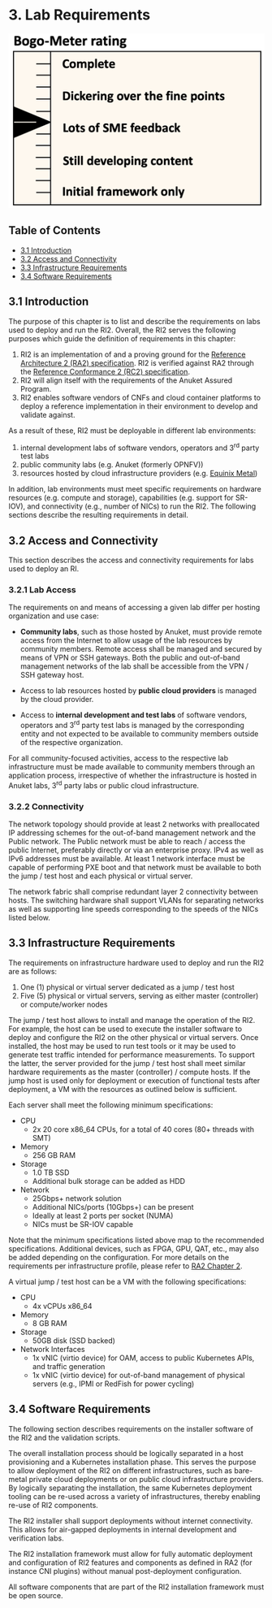 # 3. Lab Requirements

![State](../figures/bogo_lsf.png) <!-- width="35" -->

## Table of Contents
* [3.1 Introduction](#3.1)
* [3.2 Access and Connectivity](#3.2)
* [3.3 Infrastructure Requirements](#3.3)
* [3.4 Software Requirements](#3.4)



<a name="3.1"></a>
## 3.1 Introduction

The purpose of this chapter is to list and describe the requirements on labs used to deploy and run the RI2. Overall, the RI2 serves the following purposes which guide the definition of requirements in this chapter:

1. RI2 is an implementation of and a proving ground for the [Reference Architecture 2 (RA2) specification](../../../ref_arch/kubernetes). RI2 is verified against RA2 through the [Reference Conformance 2 (RC2) specification](../../../ref_cert/RC2).
1. RI2 will align itself with the requirements of the Anuket Assured Program.
1. RI2 enables software vendors of CNFs and cloud container platforms to deploy a reference implementation in their environment to develop and validate against.

As a result of these, RI2 must be deployable in different lab environments:

1. internal development labs of software vendors, operators and 3<sup>rd</sup> party test labs
1. public community labs (e.g. Anuket (formerly OPNFV))
1. resources hosted by cloud infrastructure providers (e.g. [Equinix Metal](https://metal.equinix.com/))

In addition, lab environments must meet specific requirements on hardware resources (e.g. compute and storage), capabilities (e.g. support for SR-IOV), and connectivity (e.g., number of NICs) to run the RI2. The following sections describe the resulting requirements in detail.



<a name="3.2"></a>
## 3.2 Access and Connectivity

This section describes the access and connectivity requirements for labs used to deploy an RI.


<a name="3.2.1"></a>
### 3.2.1 Lab Access

The requirements on and means of accessing a given lab differ per hosting organization and use case:

* **Community labs**, such as those hosted by Anuket, must provide remote access from the Internet to allow usage of the lab resources by community members. Remote access shall be managed and secured by means of VPN or SSH gateways. Both the public and out-of-band management networks of the lab shall be accessible from the VPN / SSH gateway host.

* Access to lab resources hosted by **public cloud providers** is managed by the cloud provider.

* Access to **internal development and test labs** of software vendors, operators and 3<sup>rd</sup> party test labs is managed by the corresponding entity and not expected to be available to community members outside of the respective organization.

For all community-focused activities, access to the respective lab infrastructure must be made available to community members through an application process, irrespective of whether the infrastructure is hosted in Anuket labs, 3<sup>rd</sup> party labs or public cloud infrastructure.


<a name="3.2.2"></a>
### 3.2.2 Connectivity

The network topology should provide at least 2 networks with preallocated IP addressing schemes for the out-of-band management network and the Public network. The Public network must be able to reach / access the public Internet, preferably directly or via an enterprise proxy. IPv4 as well as IPv6 addresses must be available. At least 1 network interface must be capable of performing PXE boot and that network must be available to both the jump / test host and each physical or virtual server.

The network fabric shall comprise redundant layer 2 connectivity between hosts. The switching hardware shall support VLANs for separating networks as well as supporting line speeds corresponding to the speeds of the NICs listed below.


<a name="3.3"></a>
## 3.3 Infrastructure Requirements

The requirements on infrastructure hardware used to deploy and run the RI2 are as follows:

1. One (1) physical or virtual server dedicated as a jump / test host
1. Five (5) physical or virtual servers, serving as either master (controller) or compute/worker nodes

The jump / test host allows to install and manage the operation of the RI2. For example, the host can be used to execute the installer software to deploy and configure the RI2 on the other physical or virtual servers. Once installed, the host may be used to run test tools or it may be used to generate test traffic intended for performance measurements. To support the latter, the server provided for the jump / test host shall meet similar hardware requirements as the master (controller) / compute hosts. If the jump host is used only for deployment or execution of functional tests after deployment, a VM with the resources as outlined below is sufficient.

Each server shall meet the following minimum specifications:

* CPU
  *  2x 20 core x86_64 CPUs, for a total of 40 cores (80+ threads with SMT)
* Memory
  * 256 GB RAM
* Storage
  * 1.0 TB SSD
  * Additional bulk storage can be added as HDD
* Network
  * 25Gbps+ network solution
  * Additional NICs/ports (10Gbps+) can be present
  * Ideally at least 2 ports per socket (NUMA)
  * NICs must be SR-IOV capable

Note that the minimum specifications listed above map to the recommended specifications. Additional devices, such as FPGA, GPU, QAT, etc., may also be added depending on the configuration. For more details on the requirements per infrastructure profile, please refer to [RA2 Chapter 2](../../../ref_arch/kubernetes/chapters/chapter02.md).

A virtual jump / test host can be a VM with the following specifications:

* CPU
  *  4x vCPUs x86_64
* Memory
  * 8 GB RAM
* Storage
  * 50GB disk (SSD backed)
* Network Interfaces
  * 1x vNIC (virtio device) for OAM, access to public Kubernetes APIs, and traffic generation
  * 1x vNIC (virtio device) for out-of-band management of physical servers (e.g., IPMI or RedFish for power cycling)



<a name="3.4"></a>
## 3.4 Software Requirements

The following section describes requirements on the installer software of the RI2 and the validation scripts.

The overall installation process should be logically separated in a host provisioning and a Kubernetes installation phase. This serves the purpose to allow deployment of the RI2 on different infrastructures, such as bare-metal private cloud deployments or on public cloud infrastructure providers. By logically separating the installation, the same Kubernetes deployment tooling can be re-used across a variety of infrastructures, thereby enabling re-use of RI2 components.

The RI2 installer shall support deployments without internet connectivity. This allows for air-gapped deployments in internal development and verification labs.

The RI2 installation framework must allow for fully automatic deployment and configuration of RI2 features and components as defined in RA2 (for instance CNI plugins) without manual post-deployment configuration.

All software components that are part of the RI2 installation framework must be open source.
